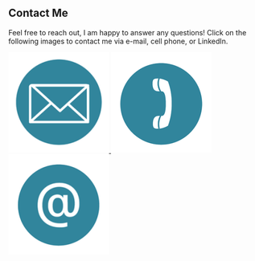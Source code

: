 ## Contact Me

Feel free to reach out, I am happy to answer any questions! Click on the following images to contact me via e-mail, cell phone, or LinkedIn.
<p float="left">
<a href="mailto:goodwin8@buffalo.edu">
         <img alt="Email link" src="contact4.png"
         width="200" height="200">
      </a>


<a href="tel://1-716-289-0869">
         <img alt="Phone Number" src="contact3.png"
         width="200" height="200">
      </a>

<a href="https://www.linkedin.com/in/chris-goodwin-b9778889">
         <img alt="LinkedIn Profile" src="contact2.png"
         width="200" height="200">
      </a>
</p>


